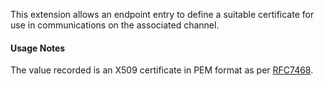 This extension allows an endpoint entry to define a suitable certificate for use in communications on the associated channel.

#### Usage Notes

The value recorded is an X509 certificate in PEM format as per [RFC7468](https://tools.ietf.org/html/rfc7468).
